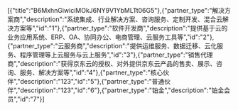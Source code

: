 [{"title":"B6MxhnGiwiciMOkJ6NY9V1YbMLTt06G5"},{"partner_type":"解决方案商","description":"系统集成、行业解决方案、咨询服务、定制开发、混合云解决方案等","id":"1"},{"partner_type":"软件开发商","description":"提供基于云的业务应用系统、ERP、OA、协同办公、电商管理、云服务工具等","id":"2"},{"partner_type":"云服务商","description":"提供运维服务、数据迁移、云化服务、程序管理等上云服务与云上服务","id":"3"},{"partner_type":"销售代理商","description":"获得京东云的授权、对外提供京东云产品的售卖、展示、咨询、服务、解决方案等","id":"4"},{"partner_type":"核心伙伴","description":"123","id":"5"},{"partner_type":"普通伙伴","description":"123","id":"6"},{"partner_type":"铂金","description":"铂金会员","id":"7"}]